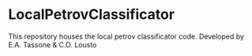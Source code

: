 # LocalPetrovClassificator
This repository houses the local petrov classificator code. Developed by E.A. Tassone &amp; C.O. Lousto
